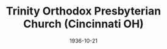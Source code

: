 ---
date: &id001 1936-10-21
end_date: null
location:
  address: null
  city: Cincinnati
  state: OH
minister:
- end: 1941-01-01
  name: Everett DeVelde
  start: 1936-10-21
  type: Pastor
- end: 1942-01-01
  name: Marvin Derby
  start: 1942-01-01
  type: Pastor
- end: 1945-01-01
  name: Lawrence Gilmore
  start: 1943-01-01
  type: Supply Pastor
- end: 1945-01-01
  name: Gordon Clark
  start: 1945-01-01
  type: Supply Pastor
- end: 1948-01-01
  name: Charles Ellis
  start: 1946-01-01
  type: Pastor
- end: 1950-01-01
  name: James Spencer
  start: 1949-01-01
  type: Pastor
- end: 1952-01-01
  name: Robley Johnston
  start: 1951-01-01
  type: Pastor
ministers:
- Everett DeVelde
- Marvin Derby
- Lawrence Gilmore
- Gordon Clark
- Charles Ellis
- James Spencer
- Robley Johnston
name: Trinity Orthodox Presbyterian Church
names:
- end: 1970-01-01
  name: Trinity Orthodox Presbyterian Church
  start: 1936-10-21
origination_date: *id001
raw_data: 'OH Cincinnati

  Trinity Orthodox Presbyterian Church  (October 21, 1936-1953)

  Pastors: Everett DeVelde, 1936-41

  Marvin Derby, 1942

  Lawrence Gilmore (Supply), 1943-45

  Gordon Clark (Supply), 1945

  Charles Ellis, 1946-48

  James Spencer, 1949-50

  Robley Johnston, 1951-52

  '
received_from: null
states:
- OH
status:
  active: false
  end_date: null
  reason: null
  received_from: null
  withdrawal_to: null
title: Trinity Orthodox Presbyterian Church (Cincinnati OH)
year_established:
- 1936

---
